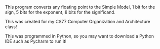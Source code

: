 This program converts any floating point to the Simple Model, 1 bit for the sign, 5 bits for the exponent,
8 bits for the significand.

This was created for my CS77 Computer Organization and Architecture class!

This was programmed in Python, so you may want to download a Python IDE such as Pycharm to run it!
